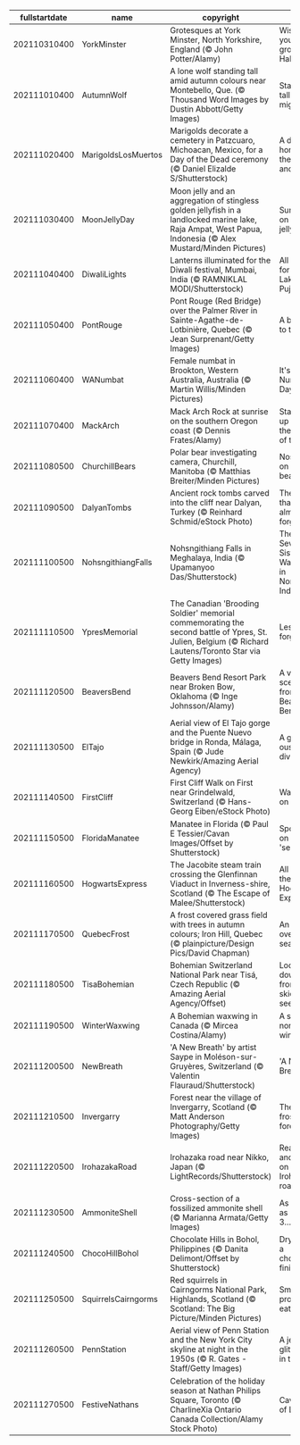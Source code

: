 |fullstartdate|name|copyright|title|image|
|--|--|--|--|--|
202110310400|YorkMinster|Grotesques at York Minster, North Yorkshire, England (© John Potter/Alamy)|Wishing you a grotesque Halloween|![](/en-CA/2021/11/202110310400YorkMinster.jpg)|
202111010400|AutumnWolf|A lone wolf standing tall amid autumn colours near Montebello, Que. (© Thousand Word Images by Dustin Abbott/Getty Images)|Standing tall and mighty|![](/en-CA/2021/11/202111010400AutumnWolf.jpg)|
202111020400|MarigoldsLosMuertos|Marigolds decorate a cemetery in Patzcuaro, Michoacan, Mexico, for a Day of the Dead ceremony (© Daniel Elizalde S/Shutterstock)|A day to honour the ancestors|![](/en-CA/2021/11/202111020400MarigoldsLosMuertos.jpg)|
202111030400|MoonJellyDay|Moon jelly and an aggregation of stingless golden jellyfish in a landlocked marine lake, Raja Ampat, West Papua, Indonesia (© Alex Mustard/Minden Pictures)|Sunshine on a moon jelly|![](/en-CA/2021/11/202111030400MoonJellyDay.jpg)|
202111040400|DiwaliLights|Lanterns illuminated for the Diwali festival, Mumbai, India (© RAMNIKLAL MODI/Shutterstock)|All aglow for Lakshmi Pujan|![](/en-CA/2021/11/202111040400DiwaliLights.jpg)|
202111050400|PontRouge|Pont Rouge (Red Bridge) over the Palmer River in Sainte-Agathe-de-Lotbinière, Quebec (© Jean Surprenant/Getty Images)|A bridge to the past|![](/en-CA/2021/11/202111050400PontRouge.jpg)|
202111060400|WANumbat|Female numbat in Brookton, Western Australia, Australia (© Martin Willis/Minden Pictures)|It's World Numbat Day!|![](/en-CA/2021/11/202111060400WANumbat.jpg)|
202111070400|MackArch|Mack Arch Rock at sunrise on the southern Oregon coast (© Dennis Frates/Alamy)|Stacking up with the best of them|![](/en-CA/2021/11/202111070400MackArch.jpg)|
202111080500|ChurchillBears|Polar bear investigating camera, Churchill, Manitoba (© Matthias Breiter/Minden Pictures)|Nosing in on a polar bear pair|![](/en-CA/2021/11/202111080500ChurchillBears.jpg)|
202111090500|DalyanTombs|Ancient rock tombs carved into the cliff near Dalyan, Turkey (© Reinhard Schmid/eStock Photo)|The land that time almost forgot|![](/en-CA/2021/11/202111090500DalyanTombs.jpg)|
202111100500|NohsngithiangFalls|Nohsngithiang Falls in Meghalaya, India (© Upamanyoo Das/Shutterstock)|The Seven Sisters Waterfalls in Northeast India|![](/en-CA/2021/11/202111100500NohsngithiangFalls.jpg)|
202111110500|YpresMemorial|The Canadian 'Brooding Soldier' memorial commemorating the second battle of Ypres, St. Julien, Belgium (© Richard Lautens/Toronto Star via Getty Images)|Lest we forget|![](/en-CA/2021/11/202111110500YpresMemorial.jpg)|
202111120500|BeaversBend|Beavers Bend Resort Park near Broken Bow, Oklahoma (© Inge Johnsson/Alamy)|A vivid scene from Beavers Bend|![](/en-CA/2021/11/202111120500BeaversBend.jpg)|
202111130500|ElTajo|Aerial view of El Tajo gorge and the Puente Nuevo bridge in Ronda, Málaga, Spain (© Jude Newkirk/Amazing Aerial Agency)|A gorge-ous town divided|![](/en-CA/2021/11/202111130500ElTajo.jpg)|
202111140500|FirstCliff|First Cliff Walk on First near Grindelwald, Switzerland (© Hans-Georg Eiben/eStock Photo)|Walking on air|![](/en-CA/2021/11/202111140500FirstCliff.jpg)|
202111150500|FloridaManatee|Manatee in Florida (© Paul E Tessier/Cavan Images/Offset by Shutterstock)|Spotlight on the 'sea cow'|![](/en-CA/2021/11/202111150500FloridaManatee.jpg)|
202111160500|HogwartsExpress|The Jacobite steam train crossing the Glenfinnan Viaduct in Inverness-shire, Scotland (© The Escape of Malee/Shutterstock)|All aboard the Hogwarts Express|![](/en-CA/2021/11/202111160500HogwartsExpress.jpg)|
202111170500|QuebecFrost|A frost covered grass field with trees in autumn colours; Iron Hill, Quebec (© plainpicture/Design Pics/David Chapman)|An overlap of seasons|![](/en-CA/2021/11/202111170500QuebecFrost.jpg)|
202111180500|TisaBohemian|Bohemian Switzerland National Park near Tisá, Czech Republic (© Amazing Aerial Agency/Offset)|Look down from the skies and see…|![](/en-CA/2021/11/202111180500TisaBohemian.jpg)|
202111190500|WinterWaxwing|A Bohemian waxwing in Canada (© Mircea Costina/Alamy)|A sociable nomad in winter|![](/en-CA/2021/11/202111190500WinterWaxwing.jpg)|
202111200500|NewBreath|'A New Breath' by artist Saype in Moléson-sur-Gruyères, Switzerland (© Valentin Flauraud/Shutterstock)|'A New Breath'|![](/en-CA/2021/11/202111200500NewBreath.jpg)|
202111210500|Invergarry|Forest near the village of Invergarry, Scotland (© Matt Anderson Photography/Getty Images)|The frosted forest|![](/en-CA/2021/11/202111210500Invergarry.jpg)|
202111220500|IrohazakaRoad|Irohazaka road near Nikko, Japan (© LightRecords/Shutterstock)|Reading and riding on Irohazaka road|![](/en-CA/2021/11/202111220500IrohazakaRoad.jpg)|
202111230500|AmmoniteShell|Cross-section of a fossilized ammonite shell (© Marianna Armata/Getty Images)|As easy as 1, 1, 2, 3…|![](/en-CA/2021/11/202111230500AmmoniteShell.jpg)|
202111240500|ChocoHillBohol|Chocolate Hills in Bohol, Philippines (© Danita Delimont/Offset by Shutterstock)|Dry, with a chocolaty finish|![](/en-CA/2021/11/202111240500ChocoHillBohol.jpg)|
202111250500|SquirrelsCairngorms|Red squirrels in Cairngorms National Park, Highlands, Scotland (© Scotland: The Big Picture/Minden Pictures)|Small but prodigious eaters|![](/en-CA/2021/11/202111250500SquirrelsCairngorms.jpg)|
202111260500|PennStation|Aerial view of Penn Station and the New York City skyline at night in the 1950s (© R. Gates -Staff/Getty Images)|A jewel glittering in the city|![](/en-CA/2021/11/202111260500PennStation.jpg)|
202111270500|FestiveNathans|Celebration of the holiday season at Nathan Philips Square, Toronto (© CharlineXia Ontario Canada Collection/Alamy Stock Photo)|Cavalcade of Lights|![](/en-CA/2021/11/202111270500FestiveNathans.jpg)|
